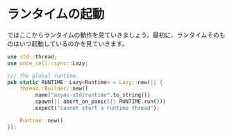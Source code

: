 # ランタイムの起動

ではここからランタイムの動作を見ていきましょう。最初に、ランタイムそのものはいつ起動しているのかを見ていきます。


```rust
use std::thread;
use once_cell::sync::Lazy;

/// The global runtime.
pub static RUNTIME: Lazy<Runtime> = Lazy::new(|| {
    thread::Builder::new()
        .name("async-std/runtime".to_string())
        .spawn(|| abort_on_panic(|| RUNTIME.run()))
        .expect("cannot start a runtime thread");

    Runtime::new()
});
```
